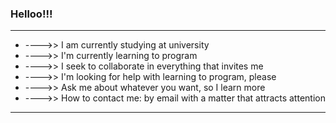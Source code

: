 ### Helloo!!!

<!--
**EGHFran/EGHFran** is a ✨ _special_ ✨ repository because its `README.md` (this file) appears on your GitHub profile.
-->
---------------------------------------------------------------------------------
- ---->> I am currently studying at university
- ---->> I'm currently learning to program
- ---->> I seek to collaborate in everything that invites me
- ---->> I'm looking for help with learning to program, please
- ---->> Ask me about whatever you want, so I learn more
- ---->> How to contact me: by email with a matter that attracts attention
---------------------------------------------------------------------------------
